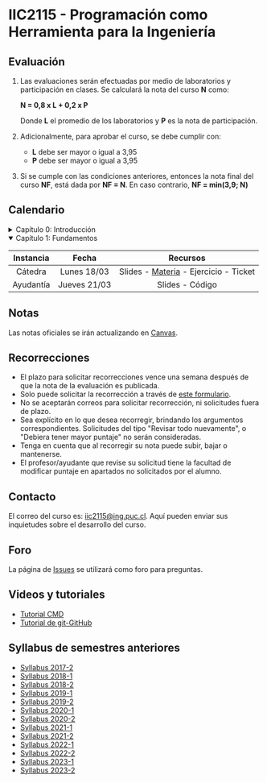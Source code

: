 # IIC2115 - Programación como Herramienta para la Ingeniería

## Evaluación

1. Las evaluaciones serán efectuadas por medio de laboratorios y participación en clases. Se calculará la nota del curso **N** como:

    **N = 0,8 x L + 0,2 x P**

    Donde **L** el promedio de los laboratorios y **P** es la nota de participación.

1.  Adicionalmente, para aprobar el curso, se debe cumplir con:
    - **L** debe ser mayor o igual a 3,95
    - **P** debe ser mayor o igual a 3,95
      
1. Si se cumple con las condiciones anteriores, entonces la nota final del curso **NF**, está dada por **NF = N**. En caso contrario, **NF = min(3,9; N)**

## Calendario 

<details>
<summary>Capítulo 0: Introducción</summary>

| Instancia   | Fecha        | Recursos |
| :-:         | :-:          | :-:      |
| Cátedra     | Lunes 11/03  | [Slides](Material%20de%20clases/Capítulo%200/Slides/1%20-%20Introducción.pdf) - [Ejercicio](Material%20de%20clases/Capítulo%200/Ejercicios/E1.pdf) - [Ticket](https://forms.gle/s5SsGzf2vmfBx8ws6) |
| Ayudantía   | Jueves 14/03 |  [Video](https://youtu.be/MkZD-6zPsOQ)| 
</details>


<details open>
<summary>Capítulo 1: Fundamentos </summary>

| Instancia   | Fecha        | Recursos |
| :-:         | :-:          | :-:      |
| Cátedra     | Lunes 18/03  | Slides - [Materia](Material%20de%20clases/Cap%C3%ADtulo%201/Notebooks) - Ejercicio - Ticket |
| Ayudantía   | Jueves 21/03 | Slides - Código |
</details>


## Notas
Las notas oficiales se irán actualizando en [Canvas](https://cursos.canvas.uc.cl/).


## Recorrecciones

* El plazo para solicitar recorrecciones vence una semana después de que la nota de la evaluación es publicada.
* Solo puede solicitar la recorrección a través de [este formulario](https://forms.gle/Wm11nFnmFefNDe4W6).
* No se aceptarán correos para solicitar recorrección, ni solicitudes fuera de plazo.
* Sea explícito en lo que desea recorregir, brindando los argumentos correspondientes. Solicitudes del tipo "Revisar todo nuevamente", o "Debiera tener mayor puntaje" no serán consideradas.
* Tenga en cuenta que al recorregir su nota puede subir, bajar o mantenerse.
* El profesor/ayudante que revise su solicitud tiene la facultad de modificar puntaje en apartados no solicitados por el alumno. 

## Contacto

El correo del curso es: iic2115@ing.puc.cl. Aquí pueden enviar sus inquietudes sobre el desarrollo del curso. <!--Solicitudes de recorrección pedidas a través de este medio no serán consideradas.-->

## Foro

La página de [Issues](../../issues) se utilizará como foro para preguntas.

## Videos y tutoriales

* [Tutorial CMD](https://www.youtube.com/watch?v=qgFmMU6Pukc) 
* [Tutorial de git-GitHub](https://youtu.be/4WTjx_Rw65A)

## Syllabus de semestres anteriores
* [Syllabus 2017-2](https://github.com/IIC2115/Syllabus-2017-2)
* [Syllabus 2018-1](https://github.com/IIC2115/Syllabus-2018-1)
* [Syllabus 2018-2](https://github.com/IIC2115/Syllabus-2018-2)
* [Syllabus 2019-1](https://github.com/IIC2115/Syllabus-2019-1)
* [Syllabus 2019-2](https://github.com/IIC2115/Syllabus-2019-2)
* [Syllabus 2020-1](https://github.com/IIC2115/Syllabus-2020-1)
* [Syllabus 2020-2](https://github.com/IIC2115/Syllabus-2020-2)
* [Syllabus 2021-1](https://github.com/IIC2115/Syllabus-2021-1)
* [Syllabus 2021-2](https://github.com/IIC2115/Syllabus-2021-2)
* [Syllabus 2022-1](https://github.com/IIC2115/Syllabus-2022-1)
* [Syllabus 2022-2](https://github.com/IIC2115/Syllabus-2022-2)
* [Syllabus 2023-1](https://github.com/IIC2115/Syllabus-2023-1)
* [Syllabus 2023-2](https://github.com/IIC2115/Syllabus-2023-2)
